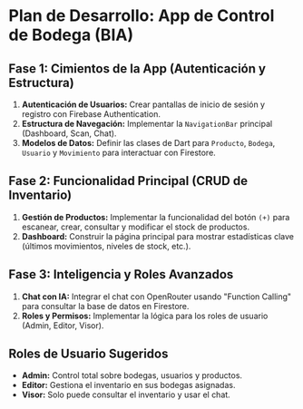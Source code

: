 # Plan de Desarrollo: App de Control de Bodega (BIA)

## Fase 1: Cimientos de la App (Autenticación y Estructura)

1.  **Autenticación de Usuarios:** Crear pantallas de inicio de sesión y registro con Firebase Authentication.
2.  **Estructura de Navegación:** Implementar la `NavigationBar` principal (Dashboard, Scan, Chat).
3.  **Modelos de Datos:** Definir las clases de Dart para `Producto`, `Bodega`, `Usuario` y `Movimiento` para interactuar con Firestore.

## Fase 2: Funcionalidad Principal (CRUD de Inventario)

1.  **Gestión de Productos:** Implementar la funcionalidad del botón `(+)` para escanear, crear, consultar y modificar el stock de productos.
2.  **Dashboard:** Construir la página principal para mostrar estadísticas clave (últimos movimientos, niveles de stock, etc.).

## Fase 3: Inteligencia y Roles Avanzados

1.  **Chat con IA:** Integrar el chat con OpenRouter usando "Function Calling" para consultar la base de datos en Firestore.
2.  **Roles y Permisos:** Implementar la lógica para los roles de usuario (Admin, Editor, Visor).

## Roles de Usuario Sugeridos

*   **Admin:** Control total sobre bodegas, usuarios y productos.
*   **Editor:** Gestiona el inventario en sus bodegas asignadas.
*   **Visor:** Solo puede consultar el inventario y usar el chat.
